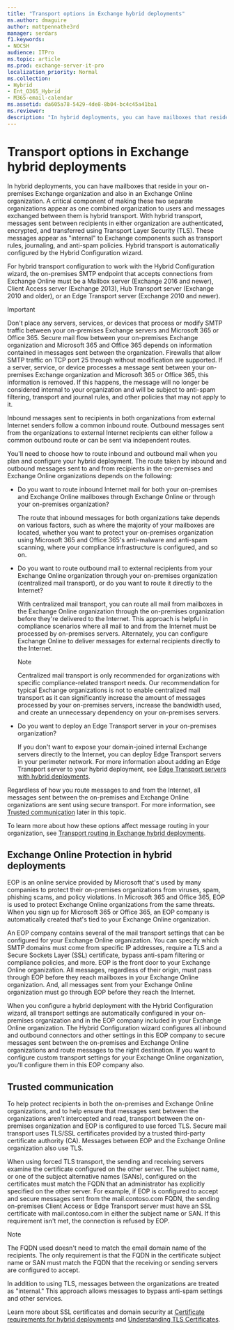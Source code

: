 ```yaml
---
title: "Transport options in Exchange hybrid deployments"
ms.author: dmaguire
author: mattpennathe3rd
manager: serdars
f1.keywords:
- NOCSH
audience: ITPro
ms.topic: article
ms.prod: exchange-server-it-pro
localization_priority: Normal
ms.collection:
- Hybrid
- Ent_O365_Hybrid
- M365-email-calendar
ms.assetid: da605a78-5429-4de8-8b04-bc4c45a41ba1
ms.reviewer: 
description: "In hybrid deployments, you can have mailboxes that reside in your on-premises Exchange organization and also in an Exchange Online organization. A critical component of making these two separate organizations appear as one combined organization to users and messages exchanged between them is hybrid transport. With hybrid transport, messages sent between recipients in either organization are authenticated, encrypted, and transferred using Transport Layer Security (TLS). These messages appear as internal to Exchange components such as transport rules, journaling, and anti-spam policies. Hybrid transport is automatically configured by the Hybrid Configuration wizard."
---
```


# Transport options in Exchange hybrid deployments

In hybrid deployments, you can have mailboxes that reside in your on-premises Exchange organization and also in an Exchange Online organization. A critical component of making these two separate organizations appear as one combined organization to users and messages exchanged between them is hybrid transport. With hybrid transport, messages sent between recipients in either organization are authenticated, encrypted, and transferred using Transport Layer Security (TLS). These messages appear as "internal" to Exchange components such as transport rules, journaling, and anti-spam policies. Hybrid transport is automatically configured by the Hybrid Configuration wizard.

For hybrid transport configuration to work with the Hybrid Configuration wizard, the on-premises SMTP endpoint that accepts connections from Exchange Online must be a Mailbox server (Exchange 2016 and newer), Client Access server (Exchange 2013), Hub Transport server (Exchange 2010 and older), or an Edge Transport server (Exchange 2010 and newer).

> [!IMPORTANT]
> Don't place any servers, services, or devices that process or modify SMTP traffic between your on-premises Exchange servers and Microsoft 365 or Office 365. Secure mail flow between your on-premises Exchange organization and Microsoft 365 and Office 365 depends on information contained in messages sent between the organization. Firewalls that allow SMTP traffic on TCP port 25 through without modification are supported. If a server, service, or device processes a message sent between your on-premises Exchange organization and Microsoft 365 or Office 365, this information is removed. If this happens, the message will no longer be considered internal to your organization and will be subject to anti-spam filtering, transport and journal rules, and other policies that may not apply to it.

Inbound messages sent to recipients in both organizations from external Internet senders follow a common inbound route. Outbound messages sent from the organizations to external Internet recipients can either follow a common outbound route or can be sent via independent routes.

You'll need to choose how to route inbound and outbound mail when you plan and configure your hybrid deployment. The route taken by inbound and outbound messages sent to and from recipients in the on-premises and Exchange Online organizations depends on the following:

- Do you want to route inbound Internet mail for both your on-premises and Exchange Online mailboxes through Exchange Online or through your on-premises organization?

    The route that inbound messages for both organizations take depends on various factors, such as where the majority of your mailboxes are located, whether you want to protect your on-premises organization using Microsoft 365 and Office 365's anti-malware and anti-spam scanning, where your compliance infrastructure is configured, and so on.

- Do you want to route outbound mail to external recipients from your Exchange Online organization through your on-premises organization (centralized mail transport), or do you want to route it directly to the Internet?

    With centralized mail transport, you can route all mail from mailboxes in the Exchange Online organization through the on-premises organization before they're delivered to the Internet. This approach is helpful in compliance scenarios where all mail to and from the Internet must be processed by on-premises servers. Alternately, you can configure Exchange Online to deliver messages for external recipients directly to the Internet.

    > [!NOTE]
    > Centralized mail transport is only recommended for organizations with specific compliance-related transport needs. Our recommendation for typical Exchange organizations is not to enable centralized mail transport as it can significantly increase the amount of messages processed by your on-premises servers, increase the bandwidth used, and create an unnecessary dependency on your on-premises servers.

- Do you want to deploy an Edge Transport server in your on-premises organization?

    If you don't want to expose your domain-joined internal Exchange servers directly to the Internet, you can deploy Edge Transport servers in your perimeter network. For more information about adding an Edge Transport server to your hybrid deployment, see [Edge Transport servers with hybrid deployments](edge-transport-servers.md).

Regardless of how you route messages to and from the Internet, all messages sent between the on-premises and Exchange Online organizations are sent using secure transport. For more information, see [Trusted communication](#trusted-communication) later in this topic.

To learn more about how these options affect message routing in your organization, see [Transport routing in Exchange hybrid deployments](transport-routing.md).

## Exchange Online Protection in hybrid deployments

EOP is an online service provided by Microsoft that's used by many companies to protect their on-premises organizations from viruses, spam, phishing scams, and policy violations. In Microsoft 365 and Office 365, EOP is used to protect Exchange Online organizations from the same threats. When you sign up for Microsoft 365 or Office 365, an EOP company is automatically created that's tied to your Exchange Online organization.

An EOP company contains several of the mail transport settings that can be configured for your Exchange Online organization. You can specify which SMTP domains must come from specific IP addresses, require a TLS and a Secure Sockets Layer (SSL) certificate, bypass anti-spam filtering or compliance policies, and more. EOP is the front door to your Exchange Online organization. All messages, regardless of their origin, must pass through EOP before they reach mailboxes in your Exchange Online organization. And, all messages sent from your Exchange Online organization must go through EOP before they reach the Internet.

When you configure a hybrid deployment with the Hybrid Configuration wizard, all transport settings are automatically configured in your on-premises organization and in the EOP company included in your Exchange Online organization. The Hybrid Configuration wizard configures all inbound and outbound connectors and other settings in this EOP company to secure messages sent between the on-premises and Exchange Online organizations and route messages to the right destination. If you want to configure custom transport settings for your Exchange Online organization, you'll configure them in this EOP company also.

## Trusted communication
<a name="trust"> </a>

To help protect recipients in both the on-premises and Exchange Online organizations, and to help ensure that messages sent between the organizations aren't intercepted and read, transport between the on-premises organization and EOP is configured to use forced TLS. Secure mail transport uses TLS/SSL certificates provided by a trusted third-party certificate authority (CA). Messages between EOP and the Exchange Online organization also use TLS.

When using forced TLS transport, the sending and receiving servers examine the certificate configured on the other server. The subject name, or one of the subject alternative names (SANs), configured on the certificates must match the FQDN that an administrator has explicitly specified on the other server. For example, if EOP is configured to accept and secure messages sent from the mail.contoso.com FQDN, the sending on-premises Client Access or Edge Transport server must have an SSL certificate with mail.contoso.com in either the subject name or SAN. If this requirement isn't met, the connection is refused by EOP.

> [!NOTE]
> The FQDN used doesn't need to match the email domain name of the recipients. The only requirement is that the FQDN in the certificate subject name or SAN must match the FQDN that the receiving or sending servers are configured to accept.

In addition to using TLS, messages between the organizations are treated as "internal." This approach allows messages to bypass anti-spam settings and other services.

Learn more about SSL certificates and domain security at [Certificate requirements for hybrid deployments](certificate-requirements.md) and [Understanding TLS Certificates](https://docs.microsoft.com/previous-versions/office/exchange-server-2010/aa998840(v=exchg.141)).

